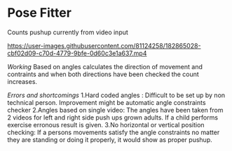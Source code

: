 # Pose Fitter
Counts pushup currently from video input

https://user-images.githubusercontent.com/81124258/182865028-cbf02d09-c70d-4779-9bfe-0d60c3e1a637.mp4

*Working*
Based on angles calculates the direction of movement and contraints and when both directions have been checked the count increases.

*Errors and shortcomings*
1.Hard coded angles : Difficult to be set up by non technical person. Improvement might be automatic angle constraints checker
2.Angles based on single video: The angles have been taken from 2 videos for left and right side push ups grown adults. If a child performs exercise erronous result is given.
3.No horizontal or vertical position checking: If a persons movements satisfy the angle constraints no matter they are standing or doing it properly, it would show as proper pushup.
